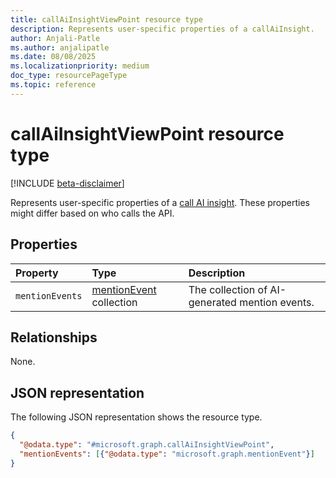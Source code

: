 ```yaml
---
title: callAiInsightViewPoint resource type
description: Represents user-specific properties of a callAiInsight.
author: Anjali-Patle
ms.author: anjalipatle
ms.date: 08/08/2025
ms.localizationpriority: medium
doc_type: resourcePageType
ms.topic: reference
---
```


# callAiInsightViewPoint resource type

<!-- cSpell:ignore Anjali-Patle anjalipatle -->

[!INCLUDE [beta-disclaimer](../../../includes/beta-disclaimer.md)]

Represents user-specific properties of a [call AI insight](callaiinsight.md). These properties might differ based on who calls the API.

## Properties

| Property        | Type                                       | Description                                    |
|:----------------|:-------------------------------------------|:-----------------------------------------------|
| `mentionEvents` | [mentionEvent](mentionevent.md) collection | The collection of AI-generated mention events. |

## Relationships

None.

## JSON representation

The following JSON representation shows the resource type.

``` json
{
  "@odata.type": "#microsoft.graph.callAiInsightViewPoint",
  "mentionEvents": [{"@odata.type": "microsoft.graph.mentionEvent"}]
}
```
